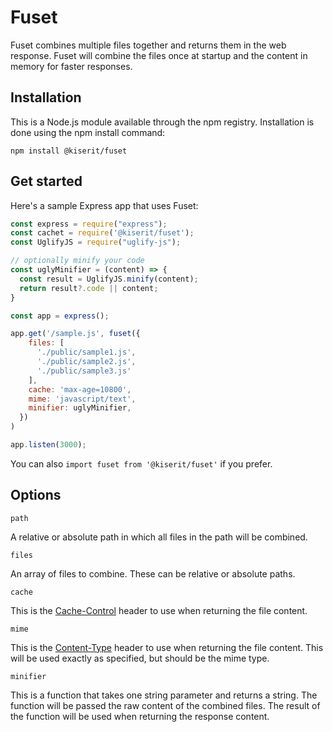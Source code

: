   
# Fuset

Fuset combines multiple files together and returns them in the web response. Fuset will combine the files once at startup and the content in memory for faster responses. 

## Installation
This is a Node.js module available through the npm registry. Installation is done using the npm install command:

```
npm install @kiserit/fuset
```

## Get started

Here's a sample Express app that uses Fuset:

```javascript
const express = require("express");
const cachet = require('@kiserit/fuset');
const UglifyJS = require("uglify-js");

// optionally minify your code
const uglyMinifier = (content) => {
  const result = UglifyJS.minify(content);
  return result?.code || content;
}

const app = express();

app.get('/sample.js', fuset({
    files: [
      './public/sample1.js',
      './public/sample2.js',
      './public/sample3.js'
    ],
    cache: 'max-age=10800',
    mime: 'javascript/text',
    minifier: uglyMinifier,
  })
)

app.listen(3000);
```


You can also `import fuset from '@kiserit/fuset'` if you prefer.



## Options

`path`

A relative or absolute path in which all files in the path will be combined.

`files`

An array of files to combine. These can be relative or absolute paths.

 
`cache`

This is the [Cache-Control](https://developer.mozilla.org/en-US/docs/Web/HTTP/Headers/Cache-Control#no-store) header to use when returning the file content. 


`mime`

This is the [Content-Type](https://developer.mozilla.org/en-US/docs/Web/HTTP/Headers/Content-Type) header to use when returning the file content. This will be used exactly as specified, but should be the mime type.


`minifier`

This is a function that takes one string parameter and returns a string. The function will be passed the raw content of the combined files. The result of the function will be used when returning the response content.
